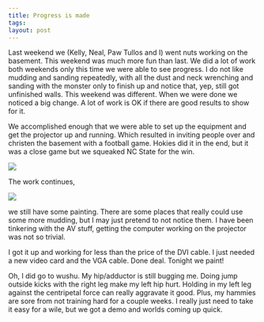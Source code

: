 ```yaml
---
title: Progress is made
tags:
layout: post
---
```

Last weekend we (Kelly, Neal, Paw Tullos and I) went nuts working on the basement.  This weekend was much more fun than last.  We did a lot of work both weekends only this time we were able to see progress. I do not like mudding and sanding repeatedly, with all the dust and neck wrenching and sanding with the monster only to finish up and notice that, yep, still got unfinished walls.   This weekend was different.  When we were done we noticed a big change.  A lot of work is OK if there are good results to show for it.

We accomplished enough that we were able to set up the equipment and get the projector up and running.  Which resulted in inviting people over and christen the basement with a football game.  Hokies did it in the end, but it was a close game but we squeaked NC State for the win.

<img src="http://photos.fuzzymonk.com/destruction_at_truxion/image/595/IMG_1026.jpg" class="picture" />

The work continues,

<img src="http://photos.fuzzymonk.com/destruction_at_truxion/image/595/IMG_1025.jpg" class="picture" />

we still have some painting.  There are some places that really could use some more mudding, but I may just pretend to not notice them.  I have been tinkering with the AV stuff, getting the computer working on the projector was not so trivial.

I got it up and working for less than the price of the DVI cable.  I just needed a new video card and the VGA cable.  Done deal. Tonight we paint!

Oh, I did go to wushu.  My hip/adductor is still bugging me.  Doing jump outside kicks with the right leg make my left hip hurt.  Holding in my left leg against the centripetal force can really aggravate it good.  Plus, my hammies are sore from not training hard for a couple weeks.  I really just need to take it easy for a wile, but we got a demo and worlds coming up quick.
